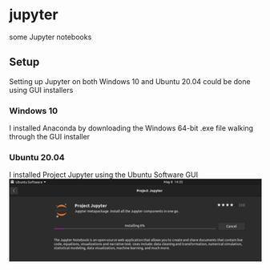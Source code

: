 # jupyter
some Jupyter notebooks
## Setup
Setting up Jupyter on both Windows 10 and Ubuntu 20.04 could be done using GUI installers
### Windows 10
I installed Anaconda by downloading the Windows 64-bit .exe file walking through the GUI installer
### Ubuntu 20.04
I installed Project Jupyter using the Ubuntu Software GUI
![Installing Project Jupyter in Ubuntu Software](stuff/jupyter_install_ubuntu2004_001.png)

